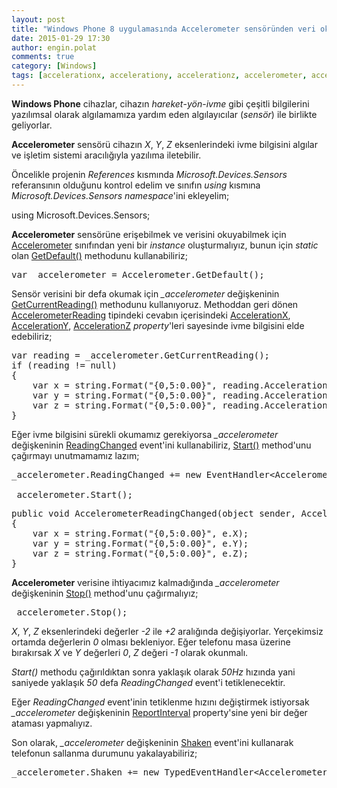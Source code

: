 ```yaml
---
layout: post
title: "Windows Phone 8 uygulamasında Accelerometer sensöründen veri okuma"
date: 2015-01-29 17:30
author: engin.polat
comments: true
category: [Windows]
tags: [accelerationx, accelerationy, accelerationz, accelerometer, accelerometerreading, AccelerometerReadingEventArgs, AccelerometerShakenEventArgs, class, event, eventhandler, getcurrentreading, getdefault, instance, method, namespace, property, readingchanged, reportinterval, sensor, shaken, start, stop, string.format, TypedEventHandler, using, wp8]
---
```

**Windows Phone** cihazlar, cihazın *hareket*-*yön*-*ivme* gibi çeşitli bilgilerini yazılımsal olarak algılamamıza yardım eden algılayıcılar (*sensör*) ile birlikte geliyorlar.

**Accelerometer** sensörü cihazın *X*, *Y*, *Z* eksenlerindeki ivme bilgisini algılar ve işletim sistemi aracılığıyla yazılıma iletebilir.

Öncelikle projenin *References* kısmında *Microsoft.Devices.Sensors* referansının olduğunu kontrol edelim ve sınıfın *using* kısmına *Microsoft.Devices.Sensors* *namespace*'ini ekleyelim;



using Microsoft.Devices.Sensors;</pre>

**Accelerometer** sensörüne erişebilmek ve verisini okuyabilmek için <a href="http://msdn.microsoft.com/library/windows/apps/windows.devices.sensors.accelerometer" target="_blank" rel="noopener">Accelerometer</a> sınıfından yeni bir *instance* oluşturmalıyız, bunun için *static* olan <a href="http://msdn.microsoft.com/library/windows/apps/windows.devices.sensors.accelerometer.getdefault" target="_blank" rel="noopener">GetDefault()</a> methodunu kullanabiliriz;

<pre class="brush:csharp">var _accelerometer = Accelerometer.GetDefault();</pre>

Sensör verisini bir defa okumak için *_accelerometer* değişkeninin <a href="http://msdn.microsoft.com/library/windows/apps/windows.devices.sensors.accelerometer.getcurrentreading" target="_blank" rel="noopener">GetCurrentReading()</a> methodunu kullanıyoruz. Methoddan geri dönen <a href="http://msdn.microsoft.com/library/windows/apps/windows.devices.sensors.accelerometerreading" target="_blank" rel="noopener">AccelerometerReading</a> tipindeki cevabın içerisindeki <a href="http://msdn.microsoft.com/library/windows/apps/windows.devices.sensors.accelerometerreading.accelerationx" target="_blank" rel="noopener">AccelerationX</a>, <a href="http://msdn.microsoft.com/library/windows/apps/windows.devices.sensors.accelerometerreading.accelerationy" target="_blank" rel="noopener">AccelerationY</a>, <a href="http://msdn.microsoft.com/library/windows/apps/windows.devices.sensors.accelerometerreading.accelerationz" target="_blank" rel="noopener">AccelerationZ</a> *property*'leri sayesinde ivme bilgisini elde edebiliriz;

<pre class="brush:csharp">var reading = _accelerometer.GetCurrentReading();
if (reading != null)
{
    var x = string.Format("{0,5:0.00}", reading.AccelerationX);
    var y = string.Format("{0,5:0.00}", reading.AccelerationY);
    var z = string.Format("{0,5:0.00}", reading.AccelerationZ);
}</pre>

Eğer ivme bilgisini sürekli okumamız gerekiyorsa *_accelerometer* değişkeninin <a href="http://msdn.microsoft.com/library/windows/apps/windows.devices.sensors.accelerometer.readingchanged" target="_blank" rel="noopener">ReadingChanged</a> event'ini kullanabiliriz, <a href="http://msdn.microsoft.com/library/windows/apps/microsoft.devices.sensors.accelerometer.start" target="_blank" rel="noopener">Start()</a> method'unu çağırmayı unutmamamız lazım;

<pre class="brush:csharp">_accelerometer.ReadingChanged += new EventHandler&lt;AccelerometerReadingEventArgs&gt;(AccelerometerReadingChanged);

_accelerometer.Start();</pre>

<pre class="brush:csharp">public void AccelerometerReadingChanged(object sender, AccelerometerReadingEventArgs e)
{
    var x = string.Format("{0,5:0.00}", e.X);
    var y = string.Format("{0,5:0.00}", e.Y);
    var z = string.Format("{0,5:0.00}", e.Z);
}</pre>

**Accelerometer** verisine ihtiyacımız kalmadığında *_accelerometer* değişkeninin <a href="http://msdn.microsoft.com/library/windows/apps/microsoft.devices.sensors.accelerometer.stop" target="_blank" rel="noopener">Stop()</a> method'unu çağırmalıyız;

<pre class="brush:csharp">_accelerometer.Stop();</pre>

*X*, *Y*, *Z* eksenlerindeki değerler *-2* ile *+2* aralığında değişiyorlar. Yerçekimsiz ortamda değerlerin *0* olması bekleniyor. Eğer telefonu masa üzerine bırakırsak *X* ve *Y* değerleri *0*, *Z* değeri *-1* olarak okunmalı.

*Start()* methodu çağırıldıktan sonra yaklaşık olarak *50Hz* hızında yani saniyede yaklaşık *50* defa *ReadingChanged* event'i tetiklenecektir.

Eğer *ReadingChanged* event'inin tetiklenme hızını değiştirmek istiyorsak *_accelerometer* değişkeninin <a href="http://msdn.microsoft.com/library/windows/apps/windows.devices.sensors.accelerometer.reportinterval" target="_blank" rel="noopener">ReportInterval</a> property'sine yeni bir değer ataması yapmalıyız.

Son olarak, *_accelerometer* değişkeninin <a href="http://msdn.microsoft.com/library/windows/apps/windows.devices.sensors.accelerometer.shaken" target="_blank" rel="noopener">Shaken</a> event'ini kullanarak telefonun sallanma durumunu yakalayabiliriz;

<pre class="brush:csharp">_accelerometer.Shaken += new TypedEventHandler&lt;Accelerometer, AccelerometerShakenEventArgs&gt;(Shaken);


